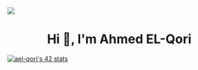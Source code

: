 <img src="https://user-images.githubusercontent.com/74038190/213910845-af37a709-8995-40d6-be59-724526e3c3d7.gif"/>
<h1 align="center">Hi 👋, I'm Ahmed EL-Qori</h1>
<a align="center" href="https://github.com/oakoudad/badge42"><img src="https://badge.mediaplus.ma/colorfulwaves/ael-qori" alt="ael-qori's 42 stats" /></a>
